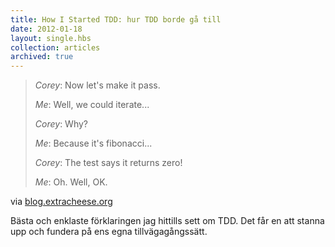 ```yaml
---
title: How I Started TDD: hur TDD borde gå till
date: 2012-01-18
layout: single.hbs
collection: articles
archived: true
---
```

> <div>
>
> *Corey*: Now let\'s make it pass.
>
> *Me*: Well, we could iterate\...
>
> *Corey*: Why?
>
> *Me*: Because it\'s fibonacci\...
>
> *Corey*: The test says it returns zero!
>
> *Me*: Oh. Well, OK.
>
> </div>

via
[blog.extracheese.org](http://blog.extracheese.org/2009/11/how_i_started_tdd.html)

Bästa och enklaste förklaringen jag hittills sett om TDD. Det får en att
stanna upp och fundera på ens egna tillvägagångssätt.